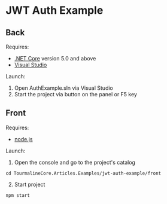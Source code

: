# JWT Auth Example

## Back 

Requires:
- [.NET Core](https://dotnet.microsoft.com/download) version 5.0 and above
- [Visual Studio](https://visualstudio.microsoft.com/ru/)

Launch:

1. Open AuthExample.sln via Visual Studio
2. Start the project via button on the panel or F5 key

## Front

Requires:
- [node.js](https://nodejs.org/en/)

Launch:

1. Open the console and go to the project's catalog
```
cd TourmalineCore.Articles.Examples/jwt-auth-example/front
```

2. Start project
```
npm start
```